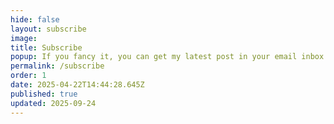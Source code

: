 ```yaml
---
hide: false
layout: subscribe
image:
title: Subscribe
popup: If you fancy it, you can get my latest post in your email inbox.
permalink: /subscribe
order: 1
date: 2025-04-22T14:44:28.645Z
published: true
updated: 2025-09-24
---
```

